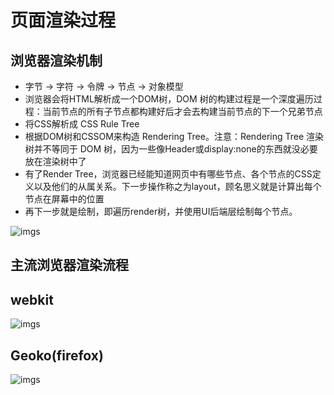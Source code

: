 # 页面渲染过程

## 浏览器渲染机制

- 字节 → 字符 → 令牌 → 节点 → 对象模型
- 浏览器会将HTML解析成一个DOM树，DOM 树的构建过程是一个深度遍历过程：当前节点的所有子节点都构建好后才会去构建当前节点的下一个兄弟节点
- 将CSS解析成 CSS Rule Tree
- 根据DOM树和CSSOM来构造 Rendering Tree。注意：Rendering Tree 渲染树并不等同于 DOM 树，因为一些像Header或display:none的东西就没必要放在渲染树中了
- 有了Render Tree，浏览器已经能知道网页中有哪些节点、各个节点的CSS定义以及他们的从属关系。下一步操作称之为layout，顾名思义就是计算出每个节点在屏幕中的位置
- 再下一步就是绘制，即遍历render树，并使用UI后端层绘制每个节点。

![imgs](https://www.peterchen.club/imgs/full-process.png)

## 主流浏览器渲染流程

## webkit

![imgs](http://taligarsiel.com/Projects/webkitflow.png)

## Geoko(firefox)

![imgs](http://taligarsiel.com/Projects/webkitflow.png)

